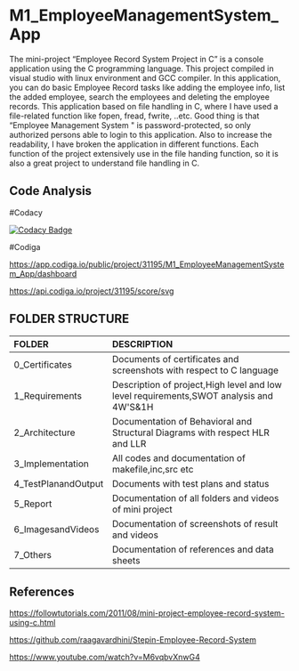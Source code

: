 # M1_EmployeeManagementSystem_App
The mini-project “Employee Record System Project in C” is a console application using the C programming language. This project compiled in visual studio with linux environment and GCC compiler. In this  application, you can do basic Employee Record tasks like adding the employee info, list the added employee, search the employees and deleting the employee records. This application based on file handling in C, where I have used a file-related function like fopen, fread, fwrite, ..etc. Good thing is that “Employee Management System " is password-protected, so only authorized persons able to login to this application. Also to increase the readability, I have broken the application in different functions. Each function of the project extensively use in the file handing function, so it is also a great project to understand file handling in C.
## Code Analysis

#Codacy

[![Codacy Badge](https://app.codacy.com/project/badge/Grade/2903e49a5b6345fda62c7b4171d3da75)](https://www.codacy.com/gh/SahanaManaguli/M1_EmployeeManagementSystem_App/dashboard?utm_source=github.com&amp;utm_medium=referral&amp;utm_content=SahanaManaguli/M1_EmployeeManagementSystem_App&amp;utm_campaign=Badge_Grade)

#Codiga

https://app.codiga.io/public/project/31195/M1_EmployeeManagementSystem_App/dashboard

https://api.codiga.io/project/31195/score/svg

## FOLDER STRUCTURE
|FOLDER          |DESCRIPTION                                                    |
|:---------------|:--------------------------------------------------------------|
|0_Certificates  |Documents of certificates and screenshots with respect to C language|
|1_Requirements  |Description of project,High level and low level requirements,SWOT analysis and 4W'S&1H|
|2_Architecture  |Documentation of Behavioral and Structural Diagrams with respect HLR and LLR|
|3_Implementation|All codes  and documentation of makefile,inc,src etc|
|4_TestPlanandOutput|Documents with test plans and status
|5_Report        |Documentation of all folders and videos of mini project|
|6_ImagesandVideos|Documentation of screenshots of result and videos|
|7_Others         |Documentation of references and data sheets|


## References
https://followtutorials.com/2011/08/mini-project-employee-record-system-using-c.html

https://github.com/raagavardhini/Stepin-Employee-Record-System

https://www.youtube.com/watch?v=M6vqbvXnwG4
